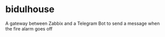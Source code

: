# bidulhouse
A gateway between Zabbix and a Telegram Bot to send a message when the fire alarm goes off
